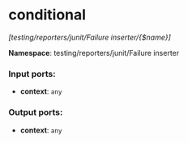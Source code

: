 # conditional

_[testing/reporters/junit/Failure inserter/{$name}]_

__Namespace__: testing/reporters/junit/Failure inserter

### Input ports:

* __context__: ` any `

### Output ports:

* __context__: ` any `

